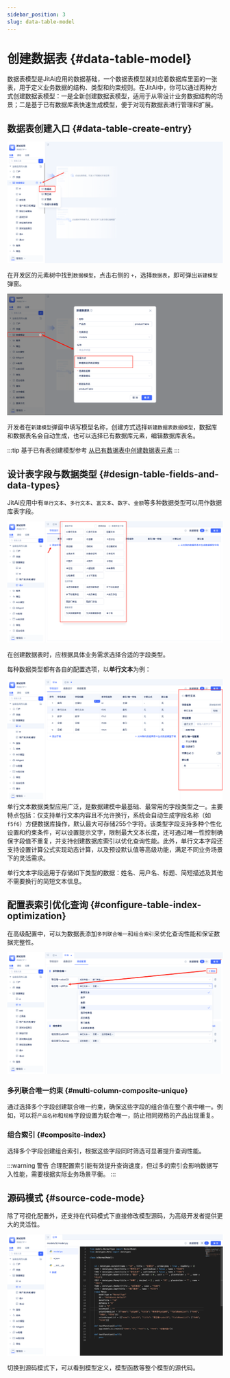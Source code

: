 ```yaml
---
sidebar_position: 3
slug: data-table-model
---
```


# 创建数据表 {#data-table-model}
数据表模型是JitAi应用的数据基础，一个数据表模型就对应着数据库里面的一张表，用于定义业务数据的结构、类型和约束规则。在JitAi中，你可以通过两种方式创建数据表模型：一是全新创建数据表模型，适用于从零设计业务数据结构的场景；二是基于已有数据库表快速生成模型，便于对现有数据表进行管理和扩展。

## 数据表创建入口 {#data-table-create-entry}
![模型创建配置](./img/model-creation-configuration.png)

在开发区的元素树中找到`数据模型`，点击右侧的 `+`，选择`数据表`，即可弹出`新建模型`弹窗。

![新建数据模型](./img/create-data-model.png)

开发者在`新建模型`弹窗中填写模型名称，创建方式选择`新建数据表数据模型`，数据库和数据表名会自动生成，也可以选择已有数据库元素，编辑数据库表名。

:::tip 
基于已有表创建模型参考 [从已有数据表中创建数据表元素](./create-data-table-from-existing-tables.md)
:::
 

## 设计表字段与数据类型 {#design-table-fields-and-data-types}
JitAi应用中有`单行文本`、`多行文本`、`富文本`、`数字`、`金额`等多种数据类型可以用作数据库表字段。

![字段配置](./img/field-configuration.png)

在创建数据表时，应根据具体业务需求选择合适的字段类型。

每种数据类型都有各自的配置选项，以**单行文本**为例：

![单行文本配置](./img/single-line-text-configuration.png)
单行文本数据类型应用广泛，是数据建模中最基础、最常用的字段类型之一。主要特点包括：仅支持单行文本内容且不允许换行，系统会自动生成字段名称（如 `f5f6`）方便数据库操作，默认最大可存储255个字符。该类型字段支持多种个性化设置和约束条件，可以设置提示文字，限制最大文本长度，还可通过唯一性控制确保字段值不重复，并支持创建数据库索引以优化查询性能。此外，单行文本字段还支持设置计算公式实现动态计算，以及预设默认值等高级功能，满足不同业务场景下的灵活需求。

单行文本字段适用于存储如下类型的数据：姓名、用户名、标题、简短描述及其他不需要换行的简短文本信息。

## 配置表索引优化查询 {#configure-table-index-optimization}
在高级配置中，可以为数据表添加`多列联合唯一`和`组合索引`来优化查询性能和保证数据完整性。

![联合索引](./img/joint-index.png)
### 多列联合唯一约束 {#multi-column-composite-unique}
通过选择多个字段创建联合唯一约束，确保这些字段的组合值在整个表中唯一。例如，可以将`产品名称`和`规格`字段设置为联合唯一，防止相同规格的产品出现重复。

### 组合索引 {#composite-index}
选择多个字段创建组合索引，根据这些字段同时筛选可显著提升查询性能。

:::warning 警告
合理配置索引能有效提升查询速度，但过多的索引会影响数据写入性能，需要根据实际业务场景平衡。
:::

## 源码模式  {#source-code-mode}
除了可视化配置外，还支持在代码模式下直接修改模型源码，为高级开发者提供更大的灵活性。

![查看源码](./img/view-source-code.png)

切换到源码模式下，可以看到模型定义，模型函数等整个模型的源代码。
